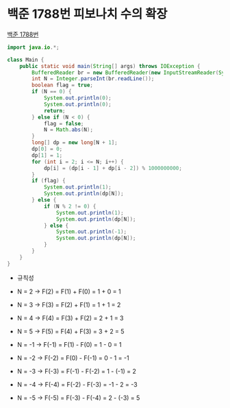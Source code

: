 # 백준 1788번 피보나치 수의 확장
[백준 1788번](https://www.acmicpc.net/problem/1788)
```java
import java.io.*;

class Main {
    public static void main(String[] args) throws IOException {
        BufferedReader br = new BufferedReader(new InputStreamReader(System.in));
        int N = Integer.parseInt(br.readLine());
        boolean flag = true;
        if (N == 0) {
            System.out.println(0);
            System.out.println(0);
            return;
        } else if (N < 0) {
            flag = false;
            N = Math.abs(N);
        }
        long[] dp = new long[N + 1];
        dp[0] = 0;
        dp[1] = 1;
        for (int i = 2; i <= N; i++) {
            dp[i] = (dp[i - 1] + dp[i - 2]) % 1000000000;
        }
        if (flag) {
            System.out.println(1);
            System.out.println(dp[N]);
        } else {
            if (N % 2 != 0) {
                System.out.println(1);
                System.out.println(dp[N]);
            } else {
                System.out.println(-1);
                System.out.println(dp[N]);
            }
        }
    }
}
```
* 규칙성
* N = 2 -> F(2) = F(1) + F(0) = 1 + 0 = 1
* N = 3 -> F(3) = F(2) + F(1) = 1 + 1 = 2
* N = 4 -> F(4) = F(3) + F(2) = 2 + 1 = 3
* N = 5 -> F(5) = F(4) + F(3) = 3 + 2 = 5

* N = -1 -> F(-1) = F(1) - F(0) = 1 - 0 = 1
* N = -2 -> F(-2) = F(0) - F(-1) = 0 - 1 = -1
* N = -3 -> F(-3) = F(-1) - F(-2) = 1 - (-1) = 2
* N = -4 -> F(-4) = F(-2) - F(-3) = -1 - 2 = -3
* N = -5 -> F(-5) = F(-3) - F(-4) = 2 - (-3) = 5